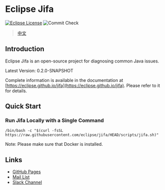 <!--
    Copyright (c) 2020, 2023 Contributors to the Eclipse Foundation

    See the NOTICE file(s) distributed with this work for additional
    information regarding copyright ownership.

    This program and the accompanying materials are made available under the
    terms of the Eclipse Public License 2.0 which is available at
    http://www.eclipse.org/legal/epl-2.0

    SPDX-License-Identifier: EPL-2.0
 -->
# Eclipse Jifa

[![Eclipse License](https://img.shields.io/github/license/eclipse/jifa?label=License)](https://github.com/eclipse/jifa/blob/main/LICENSE)
![Commit Check](https://github.com/eclipse/jifa/actions/workflows/commit-check.yml/badge.svg?branch=main)

> [中文](https://github.com/eclipse/jifa/blob/main/README_zh.md)

## Introduction

Eclipse Jifa is an open-source project for diagnosing common Java issues.

Latest Version: 0.2.0-SNAPSHOT

Complete information is available in the documentation at [https://eclipse.github.io/jifa](https://eclipse.github.io/jifa). Please refer to it for details.

## Quick Start

### Run Jifa Locally with a Single Command

```shell
/bin/bash -c "$(curl -fsSL https://raw.githubusercontent.com/eclipse/jifa/HEAD/scripts/jifa.sh)"
```

Note: Please make sure that Docker is installed.

## Links
- [GitHub Pages](https://eclipse.github.io/jifa)
- [Mail List](https://accounts.eclipse.org/mailing-list/jifa-dev)
- [Slack Channel](https://eclipsejifa.slack.com/)
